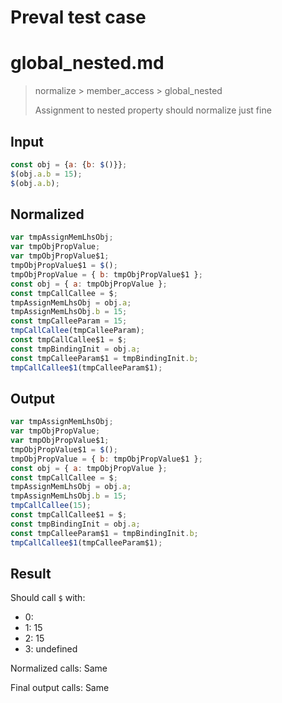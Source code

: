 # Preval test case

# global_nested.md

> normalize > member_access > global_nested
>
> Assignment to nested property should normalize just fine

## Input

`````js filename=intro
const obj = {a: {b: $()}};
$(obj.a.b = 15);
$(obj.a.b);
`````

## Normalized

`````js filename=intro
var tmpAssignMemLhsObj;
var tmpObjPropValue;
var tmpObjPropValue$1;
tmpObjPropValue$1 = $();
tmpObjPropValue = { b: tmpObjPropValue$1 };
const obj = { a: tmpObjPropValue };
const tmpCallCallee = $;
tmpAssignMemLhsObj = obj.a;
tmpAssignMemLhsObj.b = 15;
const tmpCalleeParam = 15;
tmpCallCallee(tmpCalleeParam);
const tmpCallCallee$1 = $;
const tmpBindingInit = obj.a;
const tmpCalleeParam$1 = tmpBindingInit.b;
tmpCallCallee$1(tmpCalleeParam$1);
`````

## Output

`````js filename=intro
var tmpAssignMemLhsObj;
var tmpObjPropValue;
var tmpObjPropValue$1;
tmpObjPropValue$1 = $();
tmpObjPropValue = { b: tmpObjPropValue$1 };
const obj = { a: tmpObjPropValue };
const tmpCallCallee = $;
tmpAssignMemLhsObj = obj.a;
tmpAssignMemLhsObj.b = 15;
tmpCallCallee(15);
const tmpCallCallee$1 = $;
const tmpBindingInit = obj.a;
const tmpCalleeParam$1 = tmpBindingInit.b;
tmpCallCallee$1(tmpCalleeParam$1);
`````

## Result

Should call `$` with:
 - 0: 
 - 1: 15
 - 2: 15
 - 3: undefined

Normalized calls: Same

Final output calls: Same
